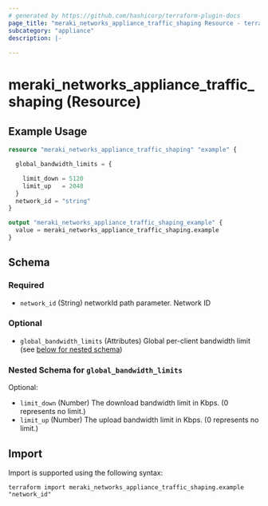 ```yaml
---
# generated by https://github.com/hashicorp/terraform-plugin-docs
page_title: "meraki_networks_appliance_traffic_shaping Resource - terraform-provider-meraki"
subcategory: "appliance"
description: |-
  
---
```


# meraki_networks_appliance_traffic_shaping (Resource)



## Example Usage

```terraform
resource "meraki_networks_appliance_traffic_shaping" "example" {

  global_bandwidth_limits = {

    limit_down = 5120
    limit_up   = 2048
  }
  network_id = "string"
}

output "meraki_networks_appliance_traffic_shaping_example" {
  value = meraki_networks_appliance_traffic_shaping.example
}
```

<!-- schema generated by tfplugindocs -->
## Schema

### Required

- `network_id` (String) networkId path parameter. Network ID

### Optional

- `global_bandwidth_limits` (Attributes) Global per-client bandwidth limit (see [below for nested schema](#nestedatt--global_bandwidth_limits))

<a id="nestedatt--global_bandwidth_limits"></a>
### Nested Schema for `global_bandwidth_limits`

Optional:

- `limit_down` (Number) The download bandwidth limit in Kbps. (0 represents no limit.)
- `limit_up` (Number) The upload bandwidth limit in Kbps. (0 represents no limit.)

## Import

Import is supported using the following syntax:

```shell
terraform import meraki_networks_appliance_traffic_shaping.example "network_id"
```
